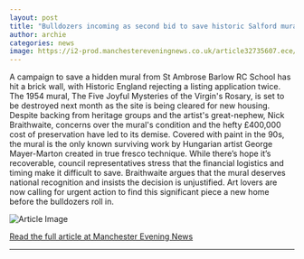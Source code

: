 ```yaml
---
layout: post
title: "Bulldozers incoming as second bid to save historic Salford mural fails"
author: archie
categories: news
image: https://i2-prod.manchestereveningnews.co.uk/article32735607.ece/ALTERNATES/s1200/0_300625MuralSwinton3JPG.jpg
---
```

A campaign to save a hidden mural from St Ambrose Barlow RC School has hit a brick wall, with Historic England rejecting a listing application twice. The 1954 mural, The Five Joyful Mysteries of the Virgin's Rosary, is set to be destroyed next month as the site is being cleared for new housing. Despite backing from heritage groups and the artist's great-nephew, Nick Braithwaite, concerns over the mural's condition and the hefty £400,000 cost of preservation have led to its demise. Covered with paint in the 90s, the mural is the only known surviving work by Hungarian artist George Mayer-Marton created in true fresco technique. While there’s hope it’s recoverable, council representatives stress that the financial logistics and timing make it difficult to save. Braithwaite argues that the mural deserves national recognition and insists the decision is unjustified. Art lovers are now calling for urgent action to find this significant piece a new home before the bulldozers roll in.

![Article Image](https://i2-prod.manchestereveningnews.co.uk/article32735607.ece/ALTERNATES/s1200/0_300625MuralSwinton3JPG.jpg)

[Read the full article at Manchester Evening News](https://www.manchestereveningnews.co.uk/news/greater-manchester-news/bulldozers-incoming-second-bid-save-32735004)

---
